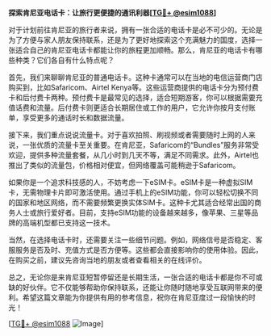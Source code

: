 **探索肯尼亚电话卡：让旅行更便捷的通讯利器[[TG💪+ @esim1088](https://t.me/s/esim1088)]**

对于计划前往肯尼亚的旅行者来说，拥有一张合适的电话卡是必不可少的。无论是为了方便与家人朋友保持联系，还是为了更好地探索这个充满魅力的国度，选择一张适合自己的肯尼亚电话卡都能让你的旅程更加顺畅。那么，肯尼亚的电话卡有哪些种类？它们各自有什么特点呢？

首先，我们来聊聊肯尼亚的普通电话卡。这种卡通常可以在当地的电信运营商门店购买到，比如Safaricom、Airtel Kenya等。这些运营商提供的电话卡分为预付费卡和后付费卡两种。预付费卡是最常见的选择，适合短期游客，你可以根据需要充值话费和流量。后付费卡则更适合长期居住或工作的用户，它允许你按月支付账单，享受更多的通话时长和数据流量。

接下来，我们重点说说流量卡。对于喜欢拍照、刷视频或者需要随时上网的人来说，一张优质的流量卡至关重要。在肯尼亚，Safaricom的“Bundles”服务非常受欢迎，提供多种流量套餐，从几小时到几天不等，满足不同需求。此外，Airtel也推出了类似的流量包，价格相对便宜，但网络覆盖可能稍逊于Safaricom。

如果你是一个追求科技感的人，不妨考虑一下eSIM卡。eSIM卡是一种虚拟SIM卡，无需物理卡片即可激活使用。通过手机上的eSIM功能，你可以轻松切换不同的国家和地区网络，而不需要频繁更换实体SIM卡。这种卡尤其适合经常出国的商务人士或旅行爱好者。目前，支持eSIM功能的设备越来越多，像苹果、三星等品牌的高端机型都已支持这一技术。

当然，在选择电话卡时，还需要关注一些细节问题。例如，网络信号是否稳定、客服服务是否及时、充值方式是否方便等。这些都会直接影响你的使用体验。因此，在购买之前，建议先咨询当地的朋友或者查看相关的在线评价。

总之，无论你是来肯尼亚短暂停留还是长期生活，一张合适的电话卡都是你不可或缺的好伙伴。它不仅能够帮助你保持联系，还能让你随时随地享受互联网带来的便利。希望这篇文章能为你提供有用的参考信息，祝你在肯尼亚度过一段愉快的时光！

[[TG💪+ @esim1088](https://t.me/s/esim1088) ![Image](https://i.postimg.cc/4NQfJmqS/Snipaste-2025-05-13-00-14-12.png)]